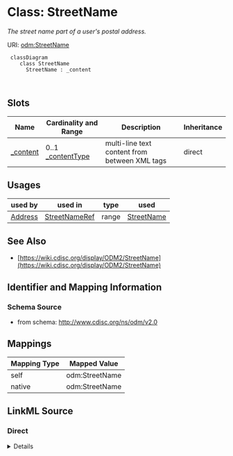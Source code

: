 # Class: StreetName


_The street name part of a user's postal address._





URI: [odm:StreetName](http://www.cdisc.org/ns/odm/v2.0/StreetName)



```mermaid
 classDiagram
    class StreetName
      StreetName : _content
        
      
```




<!-- no inheritance hierarchy -->


## Slots

| Name | Cardinality and Range | Description | Inheritance |
| ---  | --- | --- | --- |
| [_content](_content.md) | 0..1 <br/> [_contentType](_contentType.md) | multi-line text content from between XML tags | direct |





## Usages

| used by | used in | type | used |
| ---  | --- | --- | --- |
| [Address](Address.md) | [StreetNameRef](StreetNameRef.md) | range | [StreetName](StreetName.md) |






## See Also

* [https://wiki.cdisc.org/display/ODM2/StreetName](https://wiki.cdisc.org/display/ODM2/StreetName)

## Identifier and Mapping Information







### Schema Source


* from schema: http://www.cdisc.org/ns/odm/v2.0





## Mappings

| Mapping Type | Mapped Value |
| ---  | ---  |
| self | odm:StreetName |
| native | odm:StreetName |





## LinkML Source

<!-- TODO: investigate https://stackoverflow.com/questions/37606292/how-to-create-tabbed-code-blocks-in-mkdocs-or-sphinx -->

### Direct

<details>
```yaml
name: StreetName
description: The street name part of a user's postal address.
from_schema: http://www.cdisc.org/ns/odm/v2.0
see_also:
- https://wiki.cdisc.org/display/ODM2/StreetName
slots:
- _content
slot_usage:
  range:
    name: range
    id_prefixes:
    - text
class_uri: odm:StreetName

```
</details>

### Induced

<details>
```yaml
name: StreetName
description: The street name part of a user's postal address.
from_schema: http://www.cdisc.org/ns/odm/v2.0
see_also:
- https://wiki.cdisc.org/display/ODM2/StreetName
slot_usage:
  range:
    name: range
    id_prefixes:
    - text
attributes:
  name: _content
  description: multi-line text content from between XML tags
  from_schema: http://www.cdisc.org/ns/odm/v2.0
  rank: 1000
  alias: _content
  owner: StreetName
  domain_of:
  - TranslatedText
  - CheckValue
  - Code
  - WorkflowEnd
  - UserName
  - Prefix
  - Suffix
  - FullName
  - GivenName
  - FamilyName
  - StreetName
  - HouseNumber
  - City
  - StateProv
  - Country
  - PostalCode
  - OtherText
  - Meaning
  - LegalReason
  - DateTimeStamp
  - ReasonForChange
  - SourceID
  - FlagValue
  - FlagType
  - Value
  range: _contentType
  inlined: true
class_uri: odm:StreetName

```
</details>